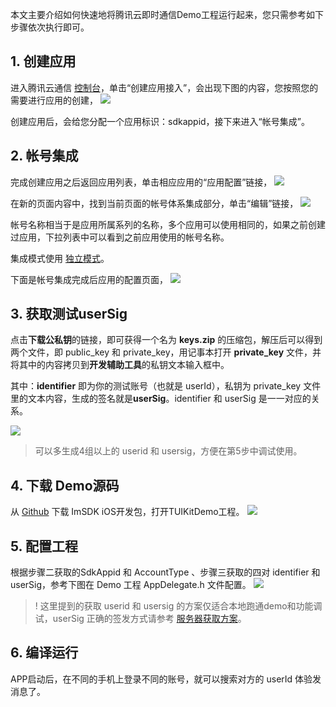 
本文主要介绍如何快速地将腾讯云即时通信Demo工程运行起来，您只需参考如下步骤依次执行即可。

## 1. 创建应用
进入腾讯云通信 [控制台](https://console.cloud.tencent.com/avc/list)，单击“创建应用接入”，会出现下图的内容，您按照您的需要进行应用的创建，
![](https://main.qcloudimg.com/raw/14a392ce346a812dca533282692d8360.png)

创建应用后，会给您分配一个应用标识：sdkappid，接下来进入“帐号集成”。

## 2. 帐号集成
完成创建应用之后返回应用列表，单击相应应用的“应用配置”链接，
![](https://main.qcloudimg.com/raw/944ba26dbf293fd971eb20ee40d0d672.png)

在新的页面内容中，找到当前页面的帐号体系集成部分，单击“编辑”链接，
![](https://main.qcloudimg.com/raw/32b3023bee01dbb4214d6efb6d214921.png)

帐号名称相当于是应用所属系列的名称，多个应用可以使用相同的，如果之前创建过应用，下拉列表中可以看到之前应用使用的帐号名称。

集成模式使用 [独立模式](https://cloud.tencent.com/document/product/269/1507)。

下面是帐号集成完成后应用的配置页面，
![](https://main.qcloudimg.com/raw/70a9d5f3846dac7eb6a288aa3b425b9d.png)
## 3. 获取测试userSig
点击**下载公私钥**的链接，即可获得一个名为 **keys.zip** 的压缩包，解压后可以得到两个文件，即 public_key 和 private_key，用记事本打开 **private_key** 文件，并将其中的内容拷贝到**开发辅助工具**的私钥文本输入框中。

其中：**identifier** 即为你的测试账号（也就是 userId），私钥为 private_key 文件里的文本内容，生成的签名就是**userSig**。identifier 和 userSig 是一一对应的关系。

![](https://main.qcloudimg.com/raw/a1b9bb35760e1e52825c754bd3ef9a52.png)

> 可以多生成4组以上的 userid 和 usersig，方便在第5步中调试使用。

## 4. 下载 Demo源码
从 [Github](https://github.com/TencentVideoCloudIM/TIMSDK) 下载 ImSDK iOS开发包，打开TUIKitDemo工程。
![](https://main.qcloudimg.com/raw/45f395119c820d5da88f7124174c013f.png)

## 5. 配置工程
根据步骤二获取的SdkAppid 和 AccountType 、步骤三获取的四对 identifier 和 userSig，参考下图在 Demo 工程 AppDelegate.h 文件配置。
![](https://main.qcloudimg.com/raw/de93117513ed5ae405f3a65448ef32e5.png)
> ! 这里提到的获取 userid 和 usersig 的方案仅适合本地跑通demo和功能调试，userSig 正确的签发方式请参考 [服务器获取方案](https://cloud.tencent.com/document/product/269/1507)。

## 6. 编译运行
APP启动后，在不同的手机上登录不同的账号，就可以搜索对方的 userId 体验发消息了。

